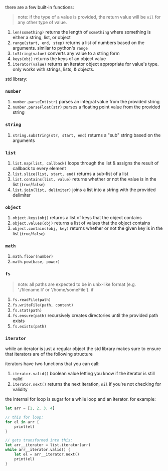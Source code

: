 there are a few built-in functions:

> note: if the type of a value is provided, the return value will be `nil` for any other type of value.

1. `len(something)` returns the length of `something` where something is either a string, list, or object
2. `range(start, end, step)` returns a list of numbers based on the arguments. similar to python's `range`
3. `toString(value)` converts any value to a string form
4. `keys(obj)` returns the keys of an object value
5. `iterator(value)` returns an iterator object appropriate for value's type. only works with strings, lists, & objects.

std library:

### `number`

1. `number.parseInt(str)` parses an integral value from the provided string
1. `number.parseFloat(str)` parses a floating point value from the provided string

### `string`

1. `string.substring(str, start, end)` returns a "sub" string based on the arguments

### `list`

1. `list.map(list, callback)` loops through the list & assigns the result of callback to every element
2. `list.slice(list, start, end)` returns a sub-list of a list
3. `list.contains(list, value)` returns whether or not the value is in the list (`true`/`false`)
4. `list.join(list, delimiter)` joins a list into a string with the provided delimiter

### `object`

1. `object.keys(obj)` returns a list of keys that the object contains
2. `object.values(obj)` returns a list of values that the object contains
3. `object.contains(obj, key)` returns whether or not the given key is in the list (`true`/`false`)

### `math`

1. `math.floor(number)`
2. `math.pow(base, power)`

### `fs`

> note: all paths are expected to be in unix-like format (e.g. './filename.li' or '/home/someFile'). if

1. `fs.readFile(path)`
2. `fs.writeFile(path, content)`
3. `fs.stat(path)`
4. `fs.ensure(path)` recursively creates directories until the provided path exists
5. `fs.exists(path)`

### `iterator`

while an iterator is just a regular object the std library makes sure to ensure that iterators are of the following structure

iterators have two functions that you can call:

1. `iterator.valid()` boolean value letting you know if the iterator is still valid
2. `iterator.next()` returns the next iteration, `nil` if you're not checking for validity

the internal for loop is sugar for a while loop and an iterator. for example:

```rust
let arr = [1, 2, 3, 4]

// this for loop:
for el in arr {
    print(el)
}

// gets transformed into this:
let arr__iterator = list.iterator(arr)
while arr__iterator.valid() {
    let el = arr__iterator.next()
    print(el)
}
```
